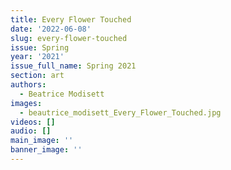 ```yaml
---
title: Every Flower Touched
date: '2022-06-08'
slug: every-flower-touched
issue: Spring
year: '2021'
issue_full_name: Spring 2021
section: art
authors:
  - Beatrice Modisett
images:
  - beautrice_modisett_Every_Flower_Touched.jpg
videos: []
audio: []
main_image: ''
banner_image: ''
---
```


